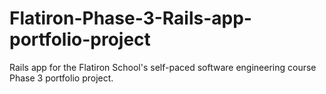 # Flatiron-Phase-3-Rails-app-portfolio-project
Rails app for the Flatiron School's self-paced software engineering course Phase 3 portfolio project.
